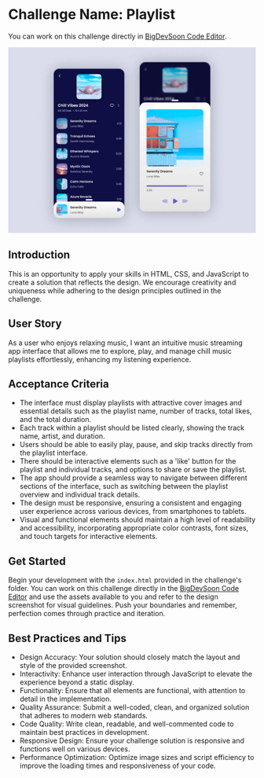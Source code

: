 # Challenge Name: Playlist

You can work on this challenge directly in [BigDevSoon Code Editor](https://app.bigdevsoon.me/challenges/playlist/browser).

![Playlist Design](./design.png)

## Introduction

This is an opportunity to apply your skills in HTML, CSS, and JavaScript to create a solution that reflects the design. We encourage creativity and uniqueness while adhering to the design principles outlined in the challenge.

## User Story

As a user who enjoys relaxing music, I want an intuitive music streaming app interface that allows me to explore, play, and manage chill music playlists effortlessly, enhancing my listening experience.

## Acceptance Criteria

- The interface must display playlists with attractive cover images and essential details such as the playlist name, number of tracks, total likes, and the total duration.
- Each track within a playlist should be listed clearly, showing the track name, artist, and duration.
- Users should be able to easily play, pause, and skip tracks directly from the playlist interface.
- There should be interactive elements such as a 'like' button for the playlist and individual tracks, and options to share or save the playlist.
- The app should provide a seamless way to navigate between different sections of the interface, such as switching between the playlist overview and individual track details.
- The design must be responsive, ensuring a consistent and engaging user experience across various devices, from smartphones to tablets.
- Visual and functional elements should maintain a high level of readability and accessibility, incorporating appropriate color contrasts, font sizes, and touch targets for interactive elements.

## Get Started

Begin your development with the `index.html` provided in the challenge's folder. You can work on this challenge directly in the [BigDevSoon Code Editor](https://app.bigdevsoon.me/challenges/playlist/browser) and use the assets available to you and refer to the design screenshot for visual guidelines. Push your boundaries and remember, perfection comes through practice and iteration.

## Best Practices and Tips

- Design Accuracy: Your solution should closely match the layout and style of the provided screenshot.
- Interactivity: Enhance user interaction through JavaScript to elevate the experience beyond a static display.
- Functionality: Ensure that all elements are functional, with attention to detail in the implementation.
- Quality Assurance: Submit a well-coded, clean, and organized solution that adheres to modern web standards.
- Code Quality: Write clean, readable, and well-commented code to maintain best practices in development.
- Responsive Design: Ensure your challenge solution is responsive and functions well on various devices.
- Performance Optimization: Optimize image sizes and script efficiency to improve the loading times and responsiveness of your code.
